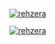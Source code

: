 [![rehzera](https://github-readme-stats.vercel.app/api?username=renanberton&themes=dark)](https://github.com/renanberton) 

[![rehzera](https://github-readme-stats.vercel.app/toplangs/username=renanberton&themes=dark)](https://github.com/renanberton) 

